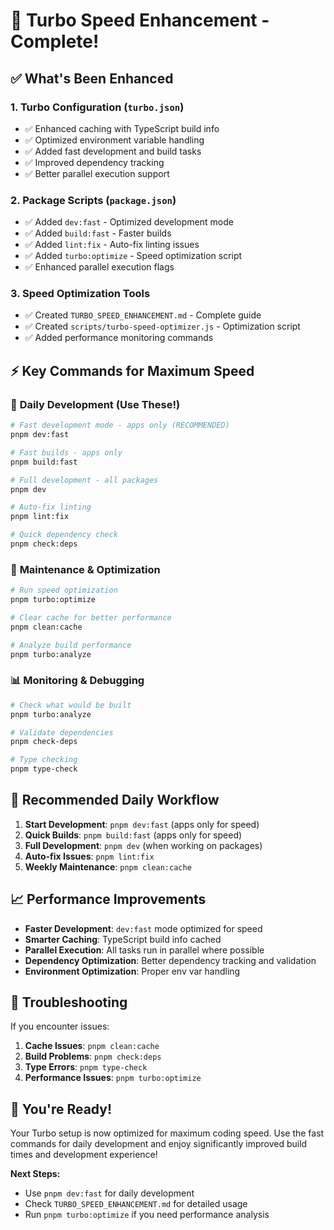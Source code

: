 # 🚀 Turbo Speed Enhancement - Complete!

## ✅ What's Been Enhanced

### 1. **Turbo Configuration (`turbo.json`)**
- ✅ Enhanced caching with TypeScript build info
- ✅ Optimized environment variable handling
- ✅ Added fast development and build tasks
- ✅ Improved dependency tracking
- ✅ Better parallel execution support

### 2. **Package Scripts (`package.json`)**
- ✅ Added `dev:fast` - Optimized development mode
- ✅ Added `build:fast` - Faster builds
- ✅ Added `lint:fix` - Auto-fix linting issues
- ✅ Added `turbo:optimize` - Speed optimization script
- ✅ Enhanced parallel execution flags

### 3. **Speed Optimization Tools**
- ✅ Created `TURBO_SPEED_ENHANCEMENT.md` - Complete guide
- ✅ Created `scripts/turbo-speed-optimizer.js` - Optimization script
- ✅ Added performance monitoring commands

## ⚡ Key Commands for Maximum Speed

### 🎯 **Daily Development (Use These!)**
```bash
# Fast development mode - apps only (RECOMMENDED)
pnpm dev:fast

# Fast builds - apps only
pnpm build:fast

# Full development - all packages
pnpm dev

# Auto-fix linting
pnpm lint:fix

# Quick dependency check
pnpm check:deps
```

### 🔧 **Maintenance & Optimization**
```bash
# Run speed optimization
pnpm turbo:optimize

# Clear cache for better performance
pnpm clean:cache

# Analyze build performance
pnpm turbo:analyze
```

### 📊 **Monitoring & Debugging**
```bash
# Check what would be built
pnpm turbo:analyze

# Validate dependencies
pnpm check-deps

# Type checking
pnpm type-check
```

## 🎯 **Recommended Daily Workflow**

1. **Start Development**: `pnpm dev:fast` (apps only for speed)
2. **Quick Builds**: `pnpm build:fast` (apps only for speed)
3. **Full Development**: `pnpm dev` (when working on packages)
4. **Auto-fix Issues**: `pnpm lint:fix`
5. **Weekly Maintenance**: `pnpm clean:cache`

## 📈 **Performance Improvements**

- **Faster Development**: `dev:fast` mode optimized for speed
- **Smarter Caching**: TypeScript build info cached
- **Parallel Execution**: All tasks run in parallel where possible
- **Dependency Optimization**: Better dependency tracking and validation
- **Environment Optimization**: Proper env var handling

## 🚨 **Troubleshooting**

If you encounter issues:
1. **Cache Issues**: `pnpm clean:cache`
2. **Build Problems**: `pnpm check:deps`
3. **Type Errors**: `pnpm type-check`
4. **Performance Issues**: `pnpm turbo:optimize`

## 🎉 **You're Ready!**

Your Turbo setup is now optimized for maximum coding speed. Use the fast commands for daily development and enjoy significantly improved build times and development experience!

**Next Steps:**
- Use `pnpm dev:fast` for daily development
- Check `TURBO_SPEED_ENHANCEMENT.md` for detailed usage
- Run `pnpm turbo:optimize` if you need performance analysis 